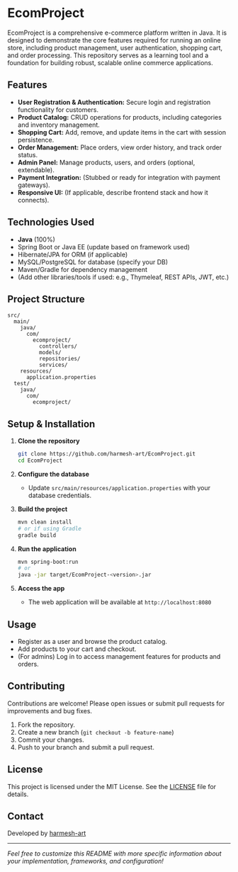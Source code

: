 # EcomProject

EcomProject is a comprehensive e-commerce platform written in Java. It is designed to demonstrate the core features required for running an online store, including product management, user authentication, shopping cart, and order processing. This repository serves as a learning tool and a foundation for building robust, scalable online commerce applications.

## Features

- **User Registration & Authentication:** Secure login and registration functionality for customers.
- **Product Catalog:** CRUD operations for products, including categories and inventory management.
- **Shopping Cart:** Add, remove, and update items in the cart with session persistence.
- **Order Management:** Place orders, view order history, and track order status.
- **Admin Panel:** Manage products, users, and orders (optional, extendable).
- **Payment Integration:** (Stubbed or ready for integration with payment gateways).
- **Responsive UI:** (If applicable, describe frontend stack and how it connects).

## Technologies Used

- **Java** (100%)
- Spring Boot or Java EE (update based on framework used)
- Hibernate/JPA for ORM (if applicable)
- MySQL/PostgreSQL for database (specify your DB)
- Maven/Gradle for dependency management
- (Add other libraries/tools if used: e.g., Thymeleaf, REST APIs, JWT, etc.)

## Project Structure

```
src/
  main/
    java/
      com/
        ecomproject/
          controllers/
          models/
          repositories/
          services/
    resources/
      application.properties
  test/
    java/
      com/
        ecomproject/
```

## Setup & Installation

1. **Clone the repository**
   ```bash
   git clone https://github.com/harmesh-art/EcomProject.git
   cd EcomProject
   ```

2. **Configure the database**
   - Update `src/main/resources/application.properties` with your database credentials.

3. **Build the project**
   ```bash
   mvn clean install
   # or if using Gradle
   gradle build
   ```

4. **Run the application**
   ```bash
   mvn spring-boot:run
   # or
   java -jar target/EcomProject-<version>.jar
   ```

5. **Access the app**
   - The web application will be available at `http://localhost:8080`

## Usage

- Register as a user and browse the product catalog.
- Add products to your cart and checkout.
- (For admins) Log in to access management features for products and orders.

## Contributing

Contributions are welcome! Please open issues or submit pull requests for improvements and bug fixes.

1. Fork the repository.
2. Create a new branch (`git checkout -b feature-name`)
3. Commit your changes.
4. Push to your branch and submit a pull request.

## License

This project is licensed under the MIT License. See the [LICENSE](LICENSE) file for details.

## Contact

Developed by [harmesh-art](https://github.com/harmesh-art)

---

*Feel free to customize this README with more specific information about your implementation, frameworks, and configuration!*